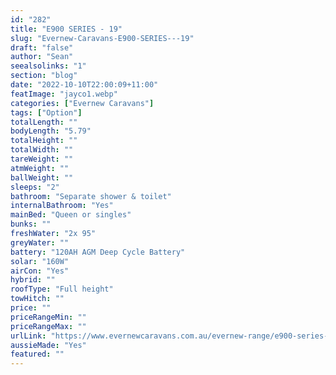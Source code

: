 ```yaml
---
id: "282"
title: "E900 SERIES - 19"
slug: "Evernew-Caravans-E900-SERIES---19"
draft: "false"
author: "Sean"
seealsolinks: "1"
section: "blog"
date: "2022-10-10T22:00:09+11:00"
featImage: "jayco1.webp"
categories: ["Evernew Caravans"]
tags: ["Option"]
totalLength: ""
bodyLength: "5.79"
totalHeight: ""
totalWidth: ""
tareWeight: ""
atmWeight: ""
ballWeight: ""
sleeps: "2"
bathroom: "Separate shower & toilet"
internalBathroom: "Yes"
mainBed: "Queen or singles"
bunks: ""
freshWater: "2x 95"
greyWater: ""
battery: "120AH AGM Deep Cycle Battery"
solar: "160W"
airCon: "Yes"
hybrid: ""
roofType: "Full height"
towHitch: ""
price: ""
priceRangeMin: ""
priceRangeMax: ""
urlLink: "https://www.evernewcaravans.com.au/evernew-range/e900-series-19"
aussieMade: "Yes"
featured: ""
---
```

